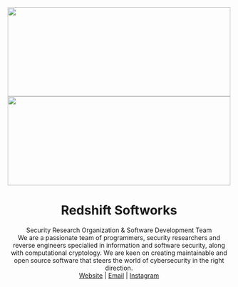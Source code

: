 <!-- Lulzbin, GNAA, Trollface Security and Redshift Softworks are licensed. -->
<div align="center">

 <a href="https://0day.cfd#gh-dark-mode-only" target="_blank">
        <img src="https://drive.lulzb.in/file.php?q=63cf7bec084d6.png" height=200 width=500 />
    </a>
    <a href="https://0day.cfd#gh-light-mode-only" target="_blank">
        <img src="https://drive.lulzb.in/file.php?q=63cf7c1a07c7f.png#gh-light-mode-only" height=200 width=500 />
    </a>
    <h1> Redshift Softworks </h1>
    Security Research Organization & Software Development Team
    <br>
    We are a passionate team of programmers, security researchers and reverse engineers specialied in information and software security, along with computational cryptology. We are keen on creating maintainable and open source software that steers the world of cybersecurity in the right direction.

<div align=center><a href="https://0day.cfd">Website</a> | <a href="mailto:global@0day.cfd">Email</a> | <a href="https://instagram.com/redshiftsoftworks">Instagram</a></div>

</div>
